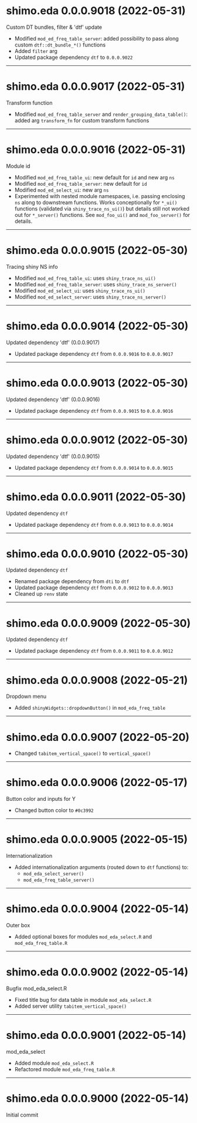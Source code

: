 # shimo.eda 0.0.0.9018 (2022-05-31)

Custom DT bundles, filter & 'dtf' update

- Modified `mod_ed_freq_table_server`: added possibility to pass along custom
`dtf::dt_bundle_*()` functions
- Added `filter` arg
- Updated package dependency `dtf` to `0.0.0.9022`

----------

# shimo.eda 0.0.0.9017 (2022-05-31)

Transform function

- Modified `mod_ed_freq_table_server` and `render_grouping_data_table()`: added arg `transform_fn` for custom transform functions

----------

# shimo.eda 0.0.0.9016 (2022-05-31)

Module id

- Modified `mod_ed_freq_table_ui`: new default for `id` and new arg `ns`
- Modified `mod_ed_freq_table_server`: new default for `id`
- Modified `mod_ed_select_ui`: new arg `ns`
- Experimented with nested module namespaces, i.e. passing enclosing `ns` along
to downstream functions. Works conceptionally for `*_ui()` functions (validated
via `shiny_trace_ns_ui()`) but details still not worked out for `*_server()`
functions. See `mod_foo_ui()` and `mod_foo_server()` for details.

----------

# shimo.eda 0.0.0.9015 (2022-05-30)

Tracing shiny NS info

- Modified `mod_ed_freq_table_ui`: uses `shiny_trace_ns_ui()`
- Modified `mod_ed_freq_table_server`: uses `shiny_trace_ns_server()`
- Modified `mod_ed_select_ui`: uses `shiny_trace_ns_ui()`
- Modified `mod_ed_select_server`: uses `shiny_trace_ns_server()`

----------

# shimo.eda 0.0.0.9014 (2022-05-30)

Updated dependency 'dtf' (0.0.0.9017)

- Updated package dependency `dtf` from `0.0.0.9016` to `0.0.0.9017`

----------

# shimo.eda 0.0.0.9013 (2022-05-30)

Updated dependency 'dtf' (0.0.0.9016)

- Updated package dependency `dtf` from `0.0.0.9015` to `0.0.0.9016`

----------

# shimo.eda 0.0.0.9012 (2022-05-30)

Updated dependency 'dtf' (0.0.0.9015)

- Updated package dependency `dtf` from `0.0.0.9014` to `0.0.0.9015`

----------

# shimo.eda 0.0.0.9011 (2022-05-30)

Updated dependency `dtf`

- Updated package dependency `dtf` from `0.0.0.9013` to `0.0.0.9014`

----------

# shimo.eda 0.0.0.9010 (2022-05-30)

Updated dependency `dtf`

- Renamed package dependency from `dti` to `dtf`
- Updated package dependency `dtf` from `0.0.0.9012` to `0.0.0.9013`
- Cleaned up `renv` state

----------

# shimo.eda 0.0.0.9009 (2022-05-30)

Updated dependency `dtf`

- Updated package dependency `dtf` from `0.0.0.9011` to `0.0.0.9012`

----------

# shimo.eda 0.0.0.9008 (2022-05-21)

Dropdown menu

- Added `shinyWidgets::dropdownButton()` in `mod_eda_freq_table`

----------

# shimo.eda 0.0.0.9007 (2022-05-20)

- Changed `tabitem_vertical_space()` to `vertical_space()`

----------

# shimo.eda 0.0.0.9006 (2022-05-17)

Button color and inputs for Y

- Changed button color to `#0c3992`

----------

# shimo.eda 0.0.0.9005 (2022-05-15)

Internationalization

- Added internationalization arguments (routed down to `dtf` functions) to:
    - `mod_eda_select_server()`
    - `mod_eda_freq_table_server()`

----------

# shimo.eda 0.0.0.9004 (2022-05-14)

Outer box

- Added optional boxes for modules `mod_eda_select.R` and `mod_eda_freq_table.R`

----------

# shimo.eda 0.0.0.9002 (2022-05-14)

Bugfix mod_eda_select.R

- Fixed title bug for data table in module `mod_eda_select.R`
- Added server utility `tabitem_vertical_space()`

----------

# shimo.eda 0.0.0.9001 (2022-05-14)

mod_eda_select

- Added module `mod_eda_select.R`
- Refactored module `mod_eda_freq_table.R`

----------

# shimo.eda 0.0.0.9000 (2022-05-14)

Initial commit
